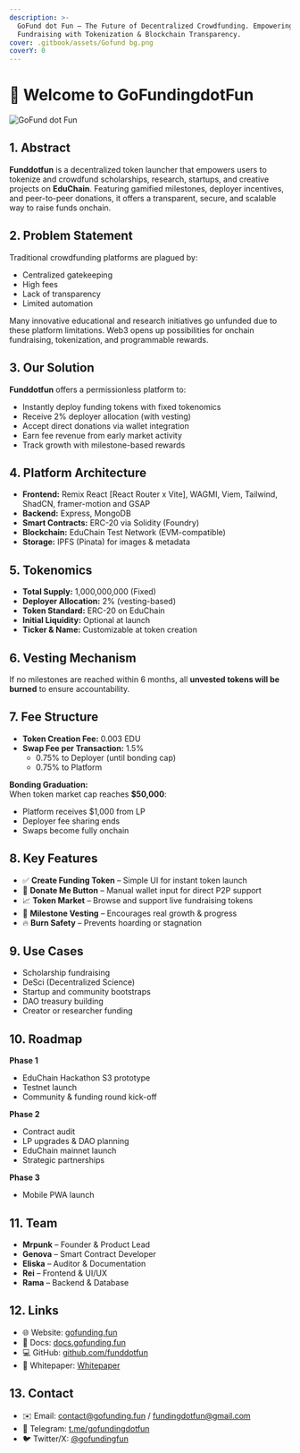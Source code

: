 ```yaml
---
description: >-
  GoFund dot Fun – The Future of Decentralized Crowdfunding. Empowering
  Fundraising with Tokenization & Blockchain Transparency.
cover: .gitbook/assets/Gofund bg.png
coverY: 0
---
```


# 👋 Welcome to GoFundingdotFun

![GoFund dot Fun](https://github.com/user-attachments/assets/d17cc026-080e-4b67-b665-ae06c4e7a96e)

## 1. Abstract  

**Funddotfun** is a decentralized token launcher that empowers users to tokenize and crowdfund scholarships, research, startups, and creative projects on **EduChain**. Featuring gamified milestones, deployer incentives, and peer-to-peer donations, it offers a transparent, secure, and scalable way to raise funds onchain.

## 2. Problem Statement  

Traditional crowdfunding platforms are plagued by:

- Centralized gatekeeping  
- High fees  
- Lack of transparency  
- Limited automation  

Many innovative educational and research initiatives go unfunded due to these platform limitations. Web3 opens up possibilities for onchain fundraising, tokenization, and programmable rewards.

## 3. Our Solution  

**Funddotfun** offers a permissionless platform to:

- Instantly deploy funding tokens with fixed tokenomics  
- Receive 2% deployer allocation (with vesting)  
- Accept direct donations via wallet integration  
- Earn fee revenue from early market activity  
- Track growth with milestone-based rewards  

## 4. Platform Architecture  

- **Frontend:** Remix React [React Router x Vite], WAGMI, Viem, Tailwind, ShadCN, framer-motion and GSAP
- **Backend:** Express, MongoDB
- **Smart Contracts:** ERC-20 via Solidity (Foundry)  
- **Blockchain:** EduChain Test Network (EVM-compatible)  
- **Storage:** IPFS (Pinata) for images & metadata  

## 5. Tokenomics  

- **Total Supply:** 1,000,000,000 (Fixed)  
- **Deployer Allocation:** 2% (vesting-based)  
- **Token Standard:** ERC-20 on EduChain  
- **Initial Liquidity:** Optional at launch  
- **Ticker & Name:** Customizable at token creation  

## 6. Vesting Mechanism  

If no milestones are reached within 6 months, all **unvested tokens will be burned** to ensure accountability.

## 7. Fee Structure  

- **Token Creation Fee:** 0.003 EDU
- **Swap Fee per Transaction:** 1.5%  
  - 0.75% to Deployer (until bonding cap)  
  - 0.75% to Platform  

**Bonding Graduation:**  
When token market cap reaches **$50,000**:  

- Platform receives $1,000 from LP  
- Deployer fee sharing ends  
- Swaps become fully onchain  

## 8. Key Features  

- ✅ **Create Funding Token** – Simple UI for instant token launch  
- 💸 **Donate Me Button** – Manual wallet input for direct P2P support  
- 📈 **Token Market** – Browse and support live fundraising tokens  
- 🎯 **Milestone Vesting** – Encourages real growth & progress  
- 🔥 **Burn Safety** – Prevents hoarding or stagnation  

## 9. Use Cases  

- Scholarship fundraising  
- DeSci (Decentralized Science)  
- Startup and community bootstraps  
- DAO treasury building  
- Creator or researcher funding  

## 10. Roadmap  

**Phase 1**  

- EduChain Hackathon S3 prototype  
- Testnet launch  
- Community & funding round kick-off  

**Phase 2**  

- Contract audit  
- LP upgrades & DAO planning  
- EduChain mainnet launch  
- Strategic partnerships  

**Phase 3**  

- Mobile PWA launch  

## 11. Team  

- **Mrpunk** – Founder & Product Lead  
- **Genova** – Smart Contract Developer  
- **Eliska** – Auditor & Documentation  
- **Rei** – Frontend & UI/UX  
- **Rama** – Backend & Database  

## 12. Links  

- 🌐 Website: [gofunding.fun](https://gofunding.fun)  
- 📘 Docs: [docs.gofunding.fun](https://docs.gofunding.fun)  
- 💻 GitHub: [github.com/funddotfun](https://github.com/funddotfun)  
- 📄 Whitepaper: [Whitepaper](https://genovaanakdonis-organization.gitbook.io/gofundingdotfun)  

## 13. Contact  

- ✉️ Email: [contact@gofunding.fun](mailto:contact@gofunding.fun) / [fundingdotfun@gmail.com](mailto:fundingdotfun@gmail.com)  
- 📢 Telegram: [t.me/gofundingdotfun](https://t.me/gofundingdotfun)  
- 🐦 Twitter/X: [@gofundingfun](https://twitter.com/gofundingfun)
